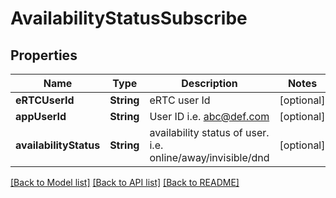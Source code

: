 # AvailabilityStatusSubscribe

## Properties
Name | Type | Description | Notes
------------ | ------------- | ------------- | -------------
**eRTCUserId** | **String** | eRTC user Id | [optional] 
**appUserId** | **String** | User ID i.e. abc@def.com | [optional] 
**availabilityStatus** | **String** | availability status of user. i.e. online/away/invisible/dnd | [optional] 

[[Back to Model list]](../README.md#documentation-for-models) [[Back to API list]](../README.md#documentation-for-api-endpoints) [[Back to README]](../README.md)


